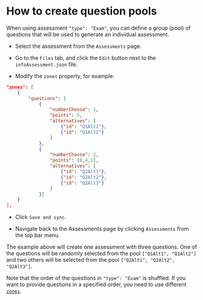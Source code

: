 # How to create question pools

When using assessment `"type": "Exam"`, you can define a group (pool) of questions that will be used to generate an individual assessment.  

* Select the assessment from the `Assessments` page.

* Go to the `Files` tab, and click the `Edit` button next to the `infoAssessment.json` file.

* Modify the `zones` property, for example:

```json
"zones": [
    {
        "questions": [
            {
                "numberChoose": 1,
                "points": 5,
                "alternatives": [
                    {"id": "Q1Alt1"},
                    {"id": "Q1Alt2"}
                ]
            },
            {
                "numberChoose": 2,
                "points": [8,4,1],
                "alternatives": [
                    {"id": "Q2Alt1"},
                    {"id": "Q2Alt2"},
                    {"id": "Q2Alt3"}
                ]
            }]
    }
],
```

* Click `Save and sync`.

* Navigate back to the Assessments page by clicking `Assessments` from the top bar menu.

The example above will create one assessment with three questions. One of the questions will be randomly selected from the pool `["Q1Alt1", "Q1Alt2"]` and two others will be selected from the pool  `["Q2Alt1", "Q2Alt2", "Q2Alt3"]`.

Note that the order of the questions in `"type": "Exam"` is shuffled. If you want to provide questions in a specified order, you need to use different [`zones`](howtoZones.md).
